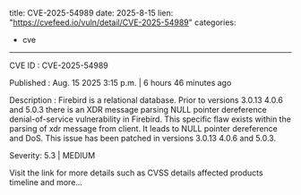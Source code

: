  
title: CVE-2025-54989
date: 2025-8-15
lien: "https://cvefeed.io/vuln/detail/CVE-2025-54989"
categories:
  - cve
---

CVE ID : CVE-2025-54989

Published :  Aug. 15
2025
3:15 p.m. | 6 hours
46 minutes ago

Description : Firebird is a relational database. Prior to versions 3.0.13
4.0.6
and 5.0.3
there is an XDR message parsing NULL pointer dereference denial-of-service vulnerability in Firebird. This specific flaw exists within the parsing of xdr message from client. It leads to NULL pointer dereference and DoS. This issue has been patched in versions 3.0.13
4.0.6
and 5.0.3.

Severity: 5.3 | MEDIUM

Visit the link for more details
such as CVSS details
affected products
timeline
and more...
